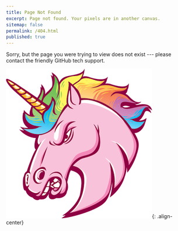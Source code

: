 ```yaml
---
title: Page Not Found
excerpt: Page not found. Your pixels are in another canvas.
sitemap: false
permalink: /404.html
published: true
---
```


Sorry, but the page you were trying to view does not exist --- please contact the friendly GitHub tech support.

![GitHub tech support](assets/unicorn.png){: .align-center}
